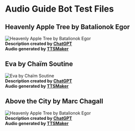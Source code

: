 # Audio Guide Bot Test Files

## Heavenly Apple Tree by Batalionok Egor
![Heavenly Apple Tree by Batalionok Egor](https://api.qrserver.com/v1/create-qr-code/?size=150x150&data=0fd2da06-19ea-4438-9c90-baa403594c2d)  
**Description created by [ChatGPT](https://chat.openai.com/)**  
**Audio generated by [TTSMaker](https://ttsmaker.com/)**

## Eva by Chaïm Soutine
![Eva by Chaïm Soutine](https://api.qrserver.com/v1/create-qr-code/?size=150x150&data=3e134429-9ace-4fae-b6be-8838654f5198)  
**Description created by [ChatGPT](https://chat.openai.com/)**  
**Audio generated by [TTSMaker](https://ttsmaker.com/)**

## Above the City by Marc Chagall
![Heavenly Apple Tree by Batalionok Egor](https://api.qrserver.com/v1/create-qr-code/?size=150x150&data=e26f01ad-2017-4ac6-a153-8520d46e44fc)  
**Description created by [ChatGPT](https://chat.openai.com/)**  
**Audio generated by [TTSMaker](https://ttsmaker.com/)**